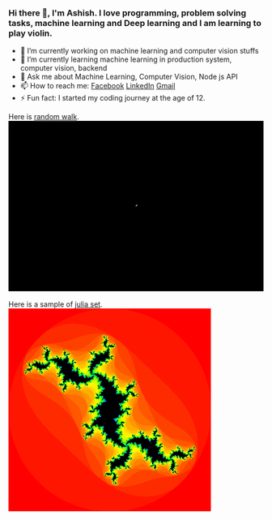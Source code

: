 ### Hi there 👋, I'm Ashish. I love programming, problem solving tasks, machine learning and Deep learning and I am learning to play violin.

- 🔭 I’m currently working on machine learning and computer vision stuffs
- 🌱 I’m currently learning machine learning in production system, computer vision, backend
- 💬 Ask me about Machine Learning, Computer Vision, Node js API
- 📫 How to reach me: [Facebook](https://www.facebook.com/ashishsubedi.fb) [LinkedIn](https://www.linkedin.com/in/ashish-s-4692b810b/) [Gmail](mailto:iamashishsubedi@gmail.com)
- ⚡ Fun fact: I started my coding journey at the age of 12.

Here is [random walk](https://github.com/ashishsubedi/random-walk).
![Random walk using p5](https://github.com/ashishsubedi/random-walk/blob/main/image.gif?raw=true)


Here is  a sample of [julia set](https://github.com/ashishsubedi/julia-set-visualization). 
![Julia Set Visualzation](https://github.com/ashishsubedi/julia-set-visualization/blob/main/julia-set-1.gif)
